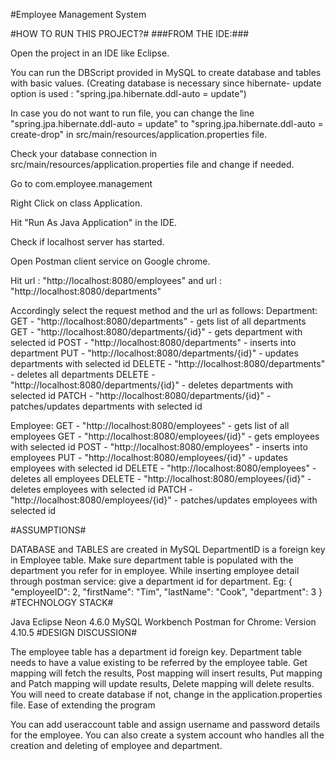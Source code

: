 #Employee Management System

#HOW TO RUN THIS PROJECT?# ###FROM THE IDE:###

Open the project in an IDE like Eclipse.

You can run the DBScript provided in MySQL to create database and tables with basic values. (Creating database is necessary since hibernate- update option is used : "spring.jpa.hibernate.ddl-auto = update")

In case you do not want to run file, you can change the line "spring.jpa.hibernate.ddl-auto = update" to "spring.jpa.hibernate.ddl-auto = create-drop" in src/main/resources/application.properties file.

Check your database connection in src/main/resources/application.properties file and change if needed.

Go to com.employee.management

Right Click on class Application.

Hit "Run As Java Application" in the IDE.

Check if localhost server has started.

Open Postman client service on Google chrome.

Hit url : "http://localhost:8080/employees" and url : "http://localhost:8080/departments"

Accordingly select the request method and the url as follows: Department: GET - "http://localhost:8080/departments" - gets list of all departments GET - "http://localhost:8080/departments/{id}" - gets department with selected id POST - "http://localhost:8080/departments" - inserts into department PUT - "http://localhost:8080/departments/{id}" - updates departments with selected id DELETE - "http://localhost:8080/departments" - deletes all departments DELETE - "http://localhost:8080/departments/{id}" - deletes departments with selected id PATCH - "http://localhost:8080/departments/{id}" - patches/updates departments with selected id

Employee: GET - "http://localhost:8080/employees" - gets list of all employees GET - "http://localhost:8080/employees/{id}" - gets employees with selected id POST - "http://localhost:8080/employees" - inserts into employees PUT - "http://localhost:8080/employees/{id}" - updates employees with selected id DELETE - "http://localhost:8080/employees" - deletes all employees DELETE - "http://localhost:8080/employees/{id}" - deletes employees with selected id PATCH - "http://localhost:8080/employees/{id}" - patches/updates employees with selected id

#ASSUMPTIONS#

DATABASE and TABLES are created in MySQL
DepartmentID is a foreign key in Employee table.
Make sure department table is populated with the department you refer for in employee.
While inserting employee detail through postman service: give a department id for department. Eg: { "employeeID": 2, "firstName": "Tim", "lastName": "Cook", "department": 3 }
#TECHNOLOGY STACK#

Java
Eclipse Neon 4.6.0
MySQL Workbench
Postman for Chrome: Version 4.10.5
#DESIGN DISCUSSION#

The employee table has a department id foreign key.
Department table needs to have a value existing to be referred by the employee table.
Get mapping will fetch the results, Post mapping will insert results, Put mapping and Patch mapping will update results, Delete mapping will delete results.
You will need to create database if not, change in the application.properties file.
Ease of extending the program

You can add useraccount table and assign username and password details for the employee.
You can also create a system account who handles all the creation and deleting of employee and department.

